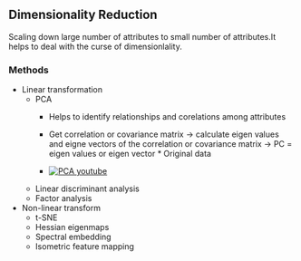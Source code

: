
## Dimensionality Reduction
  Scaling down large number of attributes to small number of attributes.It helps to deal with the curse of dimensionlality.
  
### Methods
+ Linear transformation
  - PCA
    * Helps to identify relationships and corelations among attributes
    * Get correlation or covariance matrix -> calculate eigen values and eigne vectors of the correlation or covariance matrix -> 
      PC = eigen values or eigen vector * Original data  
      
    * [![PCA youtube](https://i.ytimg.com/an_webp/Oi4SJqJIL2E/mqdefault_6s.webp?du=3000&sqp=CITcuYcG&rs=AOn4CLADCCtF81XyEaqDXJKMegFE8xyJog)](https://youtu.be/fkf4IBRSeEc)  
  - Linear discriminant analysis
  - Factor analysis
+ Non-linear transform
  - t-SNE
  - Hessian eigenmaps
  - Spectral embedding
  - Isometric feature mapping
